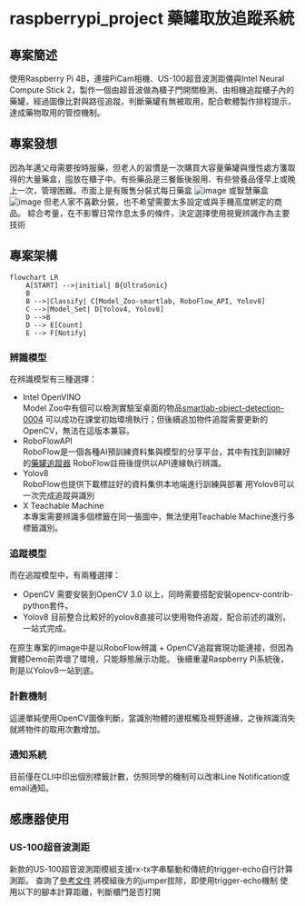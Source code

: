 # raspberrypi_project 藥罐取放追蹤系統



##  專案簡述
使用Raspberry Pi 4B，連接PiCam相機、US-100超音波測距儀與Intel Neural Compute Stick 2，製作一個由超音波做為櫃子門開關檢測、由相機追蹤櫃子內的藥罐，經過圖像比對與路徑追蹤，判斷藥罐有無被取用，配合軟體製作排程提示，達成藥物取用的管控機制。
## 專案發想
因為年邁父母需要按時服藥，但老人的習慣是一次購買大容量藥罐與慢性處方箋取得的大量藥盒，囤放在櫃子中。有些藥品是三餐飯後服用、有些營養品僅早上或晚上一次，管理困難。市面上是有販售分裝式每日藥盒
![image](https://github.com/user-attachments/assets/6048ed16-bc0d-4858-9053-46c3db89cd2e)
或智慧藥盒
![image](https://github.com/user-attachments/assets/1e1bc3da-356e-46c9-851f-9c1ec3b8e47f)
但老人家不喜歡分裝，也不希望需要太多設定或與手機高度綁定的商品。
綜合考量，在不影響日常作息太多的條件，決定選擇使用視覺辨識作為主要技術
## 專案架構
```mermaid
flowchart LR
    A[START] -->|initial| B{UltraSonic}
    B
    B -->|Classify| C[Model_Zoo-smartlab, RoboFlow_API, Yolov8]
    C -->|Model_Set| D[Yolov4, Yolov8]
    D -->B
    D --> E[Count]
    E --> F[Notify]
```
### 辨識模型
在辨識模型有三種選擇：
 * Intel OpenVINO  
 Model Zoo中有個可以檢測實驗室桌面的物品[smartlab-object-detection-0004](https://www.google.com/url?sa=t&rct=j&q=&esrc=s&source=web&cd=&cad=rja&uact=8&ved=2ahUKEwjTr-_Mq-aKAxU2c_UHHSZbLwAQFnoECBgQAQ&url=https%3A%2F%2Fgithub.com%2Fopenvinotoolkit%2Fopen_model_zoo%2Fblob%2Fmaster%2Fmodels%2Fintel%2Fsmartlab-object-detection-0004%2FREADME.md&usg=AOvVaw1S4zP5KnJIenu3J_mSI8ax&opi=89978449)
可以成功在課堂初始環境執行；但後續追加物件追蹤需要更新的OpenCV，無法在這版本兼容。
 * RoboFlowAPI  
RoboFlow是一個各種AI預訓練資料集與模型的分享平台，其中有找到訓練好的[藥罐追蹤器](https://universe.roboflow.com/gary-ofgwc/medicine-jar)
RoboFlow註冊後提供以API連線執行辨識。
 * Yolov8  
RoboFlow也提供下載標註好的資料集供本地端進行訓練與部署
用Yolov8可以一次完成追蹤與識別
 * X Teachable Machine  
本專案需要辨識多個標籤在同一張圖中，無法使用Teachable Machine進行多標籤識別。

### 追蹤模型
而在追蹤模型中，有兩種選擇：
 * OpenCV
需要安裝到OpenCV 3.0 以上，同時需要搭配安裝opencv-contrib-python套件。
 * Yolov8
目前整合比較好的yolov8直接可以使用物件追蹤，配合前述的識別，一站式完成。

在原生專案的image中是以RoboFlow辨識 + OpenCV追蹤實現功能連接，但因為實體Demo前弄壞了環境，只能靜態展示功能。
後續重灌Raspberry Pi系統後，則是以Yolov8一站到底。

### 計數機制
這邊單純使用OpenCV圖像判斷，當識別物體的邊框觸及視野邊緣，之後辨識消失就將物件的取用次數增加。

### 通知系統
目前僅在CLI中印出個別標籤計數，仿照同學的機制可以改串Line Notification或email通知。

## 感應器使用
### US-100超音波測距
新款的US-100超音波測距模組支援rx-tx字串驅動和傳統的trigger-echo自行計算測距。
查詢了[參考文件](https://atceiling.blogspot.com/2014/03/raspberry-pi_18.html)
將模組後方的jumper拔除，即使用trigger-echo機制
使用以下的腳本計算距離，判斷櫃門是否打開
```python

```
